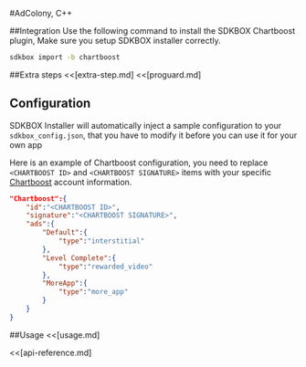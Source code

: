 <!--
Include Base: /Users/niteluo/Projects/store/doc/en/src/chartboost/v3-cpp
-->

#AdColony, C++

##Integration
Use the following command to install the SDKBOX Chartboost plugin, Make sure you setup SDKBOX installer correctly.
```bash
sdkbox import -b chartboost
```

##Extra steps
<<[extra-step.md]
<<[proguard.md]

## Configuration
SDKBOX Installer will automatically inject a sample configuration to your `sdkbox_config.json`, that you have to modify it before you can use it for your own app

Here is an example of Chartboost configuration, you need to replace `<CHARTBOOST ID>` and `<CHARTBOOST SIGNATURE>` items with your specific [Chartboost](https://www.chartboost.com) account information.
```json
"Chartboost":{
    "id":"<CHARTBOOST ID>",
    "signature":"<CHARTBOOST SIGNATURE>",
    "ads":{
        "Default":{
            "type":"interstitial"
        },
        "Level Complete":{
            "type":"rewarded_video"
        },
        "MoreApp":{
            "type":"more_app"
        }
    }
}
```

##Usage
<<[usage.md]

<<[api-reference.md]
